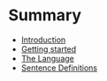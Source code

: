 # Summary

* [Introduction](README.md)
* [Getting started](How-use-it_.md)
* [The Language](the-language.md)
* [Sentence Definitions](sentence_definitions.md)

